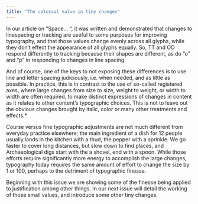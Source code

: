 ```yaml
---
title: "The colossal value in tiny changes"
---
```


In our article on “Space… “, it was written and demonstrated that changes to linespacing or tracking are useful to some purposes for improving typography, and that those values change evenly across all glyphs, while they don’t effect the appearance of all glyphs equally. So, TT and OO respond differently to tracking because their shapes are different, as do ”o” and “p” in responding to changes in line spacing.

And of course, one of the keys to not exposing these differences is to use line and letter spacing judiciously, i.e. when needed, and as little as possible. In practice, this is in contrast to the use of so-called registered axes, where large changes from size to size, weight to weight, or width to width are often required, to make distinct expressions of changes in content as it relates to other content’s typographic choices. This is not to leave out the obvious changes brought by italic, color or many other treatments and effects.*

Course versus fine typographic adjustments are not much different from everyday practice elsewhere; the main ingredient of a dish for 12 people usually lands in the kitchen with a thud, the pepper with a sprinkle. We go faster to cover long distances, but slow down to find places, and Archaeological digs start with the a shovel, end with a spoon. While those efforts require significantly more energy to accomplish the large changes, typography today requires the same amount of effort to change the size by 1 or 100, perhaps to the detriment of typographic finesse.

Beginning with this issue we are showing some of the finesse being applied to justification among other things. In our next issue will detail the working of those small values, and introduce some other tiny changes.

